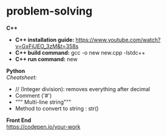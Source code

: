 # problem-solving

**C++**
- **C++ installation guide:** https://www.youtube.com/watch?v=GxFiUEO_3zM&t=358s
- **C++ build command:** gcc -o new new.cpp -lstdc++
- **C++ run command:** new

**Python**
<br>
*Cheatsheet:*
- // (Integer division): removes everything after decimal
- Comment ('#')
- """ Multi-line string"""
- Method to convert to string : str()

**Front End**<br>
https://codepen.io/your-work
